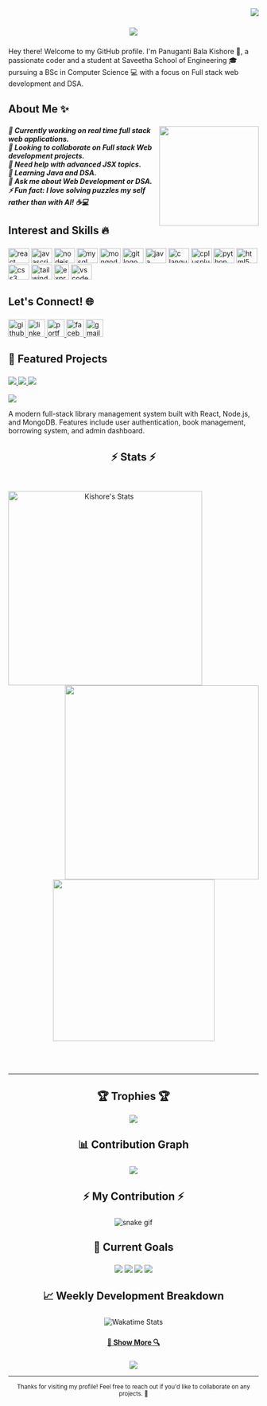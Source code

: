 <img align="right" src="https://komarev.com/ghpvc/?username=Kishore0122&style=flat-square">

<h1 align="center">
  <a href="https://git.io/typing-svg">
    <img src="https://readme-typing-svg.herokuapp.com/?lines=Hey+👋;Hi+welcome+to+myprofile!;+I'm+Panuganti+Bala+Kishore!;&center=true&size=20">
  </a>
</h1>

###

<p align="left">Hey there! Welcome to my GitHub profile. I'm Panuganti Bala Kishore 👋, a passionate coder and a student at Saveetha School of Engineering 🎓 pursuing a BSc in Computer Science 💻 with a focus on Full stack web development and DSA.</p>

###

<h2 align="left">About Me ✨</h2>

###

<img align="right" height="200" src="https://i.imgflip.com/7m4wl6.gif" />

###

<h5 align="left">🔭 Currently working on real time full stack web applications.<br>👯 Looking to collaborate on Full stack Web development projects.<br>🤝 Need help with advanced JSX topics.<br>🌱 Learning Java and DSA.<br>💬 Ask me about Web Development or DSA.<br>⚡ Fun fact: I love solving puzzles my self rather than with AI! ☕💻</h5>

###

<h2 align="left">Interest and Skills 🔥</h2>

###

<div align="left">
<img src="https://cdn.jsdelivr.net/gh/devicons/devicon/icons/react/react-original.svg" height="30" width="42" alt="react logo" />
<img src="https://cdn.jsdelivr.net/gh/devicons/devicon/icons/javascript/javascript-original.svg" height="30" width="42" alt="javascript logo" />
<img src="https://cdn.jsdelivr.net/gh/devicons/devicon/icons/nodejs/nodejs-original.svg" height="30" width="42" alt="nodejs logo" />
  <img src="https://cdn.jsdelivr.net/gh/devicons/devicon/icons/mysql/mysql-original.svg" height="30" width="42" alt="mysql logo" />
<img src="https://cdn.jsdelivr.net/gh/devicons/devicon/icons/mongodb/mongodb-original.svg" height="30" width="42" alt="mongodb logo" />
  <img src="https://cdn.jsdelivr.net/gh/devicons/devicon/icons/git/git-original.svg" height="30" width="42" alt="git logo" />
  <img src="https://cdn.jsdelivr.net/gh/devicons/devicon/icons/java/java-original.svg" height="30" width="42" alt="java logo" />
<img src="https://cdn.jsdelivr.net/gh/devicons/devicon/icons/c/c-original.svg" height="30" width="42" alt="c language logo" />
  <img src="https://cdn.jsdelivr.net/gh/devicons/devicon/icons/cplusplus/cplusplus-original.svg" height="30" width="42" alt="cplusplus logo" />
<img src="https://cdn.jsdelivr.net/gh/devicons/devicon/icons/python/python-original.svg" height="30" width="42" alt="python logo" />
<img src="https://cdn.jsdelivr.net/gh/devicons/devicon/icons/html5/html5-original.svg" height="30" width="42" alt="html5 logo" />
<img src="https://cdn.jsdelivr.net/gh/devicons/devicon/icons/css3/css3-original.svg" height="30" width="42" alt="css3 logo" />
<img src="https://www.vectorlogo.zone/logos/tailwindcss/tailwindcss-icon.svg" height="30" width="42" alt="tailwindcss logo" />
<img src="https://img.shields.io/badge/Express.js-000000?style=for-the-badge&logo=express&logoColor=white" height="30" alt="express logo" />
<img src="https://cdn.jsdelivr.net/gh/devicons/devicon/icons/vscode/vscode-original.svg" height="30" width="42" alt="vscode logo" />
</div>

###

<h2 align="left">Let's Connect! 🌐</h2>

###

<div align="left">
  <a href="https://github.com/Kishore0122" target="_blank">
    <img src="https://img.shields.io/static/v1?message=GitHub&logo=github&label=&color=181717&logoColor=white&labelColor=&style=for-the-badge" height="35" alt="github logo" />
  </a>
  <a href="https://www.linkedin.com/in/panuganti-bala-kishore-0424b5325/" target="_blank">
    <img src="https://img.shields.io/static/v1?message=LinkedIn&logo=linkedin&label=&color=0077B5&logoColor=white&labelColor=&style=for-the-badge" height="35" alt="linkedin logo" />
  </a>
  <a href="https://kishore.is-a.dev/" target="_blank">
    <img src="https://img.shields.io/static/v1?message=Portfolio&logo=portfolio&label=&color=000000&logoColor=white&labelColor=&style=for-the-badge" height="35" alt="portfolio logo" />
  </a>
  <a href="https://www.facebook.com/profile.php?id=100057444433769" target="_blank">
    <img src="https://img.shields.io/static/v1?message=Facebook&logo=facebook&label=&color=1877F2&logoColor=white&labelColor=&style=for-the-badge" height="35" alt="facebook logo" />
  </a>
  <a href="mailto:kishorepanuganti278@gmail.com" target="_blank">
    <img src="https://img.shields.io/static/v1?message=Gmail&logo=gmail&label=&color=D14836&logoColor=white&labelColor=&style=for-the-badge" height="35" alt="gmail logo" />
  </a>
</div>

###

<h2 align="left">🚀 Featured Projects</h2>

###

<div align="left">
  <a href="https://github.com/Kishore0122/library" target="_blank">
    <img src="https://img.shields.io/badge/📚%20Library%20Management%20System-61DAFB?style=for-the-badge&logo=react&logoColor=black&labelColor=61DAFB&color=black" />
  </a>
  <a href="https://github.com/Kishore0122/library" target="_blank">
    <img src="https://img.shields.io/badge/⚡%20Full%20Stack-339933?style=for-the-badge&logo=node.js&logoColor=white&labelColor=339933&color=white" />
  </a>
  <a href="https://github.com/Kishore0122/kishore-s-librery-" target="_blank">
    <img src="https://img.shields.io/badge/🗄️%20MongoDB-47A248?style=for-the-badge&logo=mongodb&logoColor=white&labelColor=47A248&color=white" />
  </a>
  <br><br>
  <a href="https://github.com/Kishore0122/library" target="_blank">
<img src="https://img.shields.io/badge/📚%20Library%20Management%20System-000000?style=for-the-badge&labelColor=FFFFFF&color=000000" />
  </a>
  <p>A modern full-stack library management system built with React, Node.js, and MongoDB. Features include user authentication, book management, borrowing system, and admin dashboard.</p>
  <!-- Add more featured projects here as you create them -->
</div>


###

<h2 align="center">⚡ Stats ⚡</h2>
<br>
<p align=center>
  <div align=center>
    <a href="https://github.com/denvercoder1/github-readme-streak-stats" title="Go to Source">
      <img align="left" width=390 src="https://github-stats-alpha.vercel.app/api?username=Kishore0122&cc=282a36&tc=edede7&ic=ff6e96&bc=dddbdb" alt="Kishore's Stats" />
    </a>
    <a href="https://github.com/anuraghazra/github-readme-stats" title="Go to Source">
      <img align="right" width=390 src="https://github-readme-stats.vercel.app/api/top-langs?username=Kishore0122&locale=en&hide_title=false&layout=compact&card_width=320&langs_count=5&theme=dracula&hide_border=false&order=2" />
    </a>
  </div>
  <br><br><br><br><br><br><br><br><br>
  <div align=center>
    <a href="https://github.com/anuraghazra/github-readme-stats">
      <img width=325 align="center" src="https://streak-stats.demolab.com?user=Kishore0122&locale=en&mode=daily&theme=dracula&hide_border=false&border_radius=5&order=3" />
    </a>
  </div>
  <br>
  <br>
  <br>
</p>

<hr>

###

<h2 align="center">🏆 Trophies 🏆</h2>
<p align="center">
  <img src="https://github-profile-trophy.vercel.app/?username=Kishore0122&theme=dracula&no-frame=true&no-bg=true&margin-w=15" />
</p>

###

<h2 align="center">📊 Contribution Graph</h2>

###

<div align="center">
  <img src="https://github-readme-activity-graph.vercel.app/graph?username=Kishore0122&theme=dracula&hide_border=false" />
</div>

###

<h2 align="center">⚡ My Contribution ⚡</h2>

###

<div align="center">
  <img src="https://github.com/Kishore0122/Kishore0122/blob/output/github-contribution-grid-snake.gif" alt="snake gif" />
</div>

###

<h2 align="center">🎯 Current Goals</h2>

###

<div align="center">
  <img src="https://img.shields.io/badge/Goal-Master%20Full%20Stack%20Development-blue?style=for-the-badge&logo=javascript" />
  <img src="https://img.shields.io/badge/Goal-Complete%20DSA%20Course-green?style=for-the-badge&logo=leetcode" />
  <img src="https://img.shields.io/badge/Goal-Build%20More%20Projects-orange?style=for-the-badge&logo=github" />
  <img src="https://img.shields.io/badge/Goal-Contribute%20to%20Open%20Source-purple?style=for-the-badge&logo=opensource" />
</div>

###

<h2 align="center">📈 Weekly Development Breakdown</h2>

###

<div align="center">
  <img src="https://wakatime.com/share/@Kishore0122/your-wakatime-stats.svg" alt="Wakatime Stats" />
</div>

###

<h4 align="center">
  <a href="https://github.com/Kishore0122?tab=repositories" title="Show Repositories">🔎 Show More 🔍</a>
</h4>

###

<div align="center">
  <img src="https://capsule-render.vercel.app/api?type=waving&color=gradient&height=100&section=footer" />
</div>

---

<div align="center">
  <sub>Thanks for visiting my profile! Feel free to reach out if you'd like to collaborate on any projects. 🚀</sub>
</div> 
